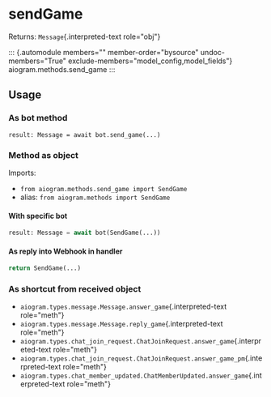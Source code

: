 # sendGame

Returns: `Message`{.interpreted-text role="obj"}

::: {.automodule members="" member-order="bysource" undoc-members="True" exclude-members="model_config,model_fields"}
aiogram.methods.send_game
:::

## Usage

### As bot method

``` 
result: Message = await bot.send_game(...)
```

### Method as object

Imports:

-   `from aiogram.methods.send_game import SendGame`
-   alias: `from aiogram.methods import SendGame`

#### With specific bot

``` python
result: Message = await bot(SendGame(...))
```

#### As reply into Webhook in handler

``` python
return SendGame(...)
```

### As shortcut from received object

-   `aiogram.types.message.Message.answer_game`{.interpreted-text
    role="meth"}
-   `aiogram.types.message.Message.reply_game`{.interpreted-text
    role="meth"}
-   `aiogram.types.chat_join_request.ChatJoinRequest.answer_game`{.interpreted-text
    role="meth"}
-   `aiogram.types.chat_join_request.ChatJoinRequest.answer_game_pm`{.interpreted-text
    role="meth"}
-   `aiogram.types.chat_member_updated.ChatMemberUpdated.answer_game`{.interpreted-text
    role="meth"}
